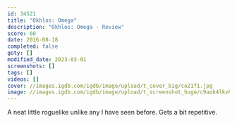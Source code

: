 ```yaml
---
id: 34521
title: "Okhlos: Omega"
description: "Okhlos: Omega - Review"
score: 60
date: 2016-08-18
completed: false
goty: []
modified_date: 2023-03-01
screenshots: []
tags: []
videos: []
cover: //images.igdb.com/igdb/image/upload/t_cover_big/co21f1.jpg
image: //images.igdb.com/igdb/image/upload/t_screenshot_huge/c9aok4lkvhbpnjlx9oz9.jpg
---
```

A neat little roguelike unlike any I have seen before. Gets a bit repetitive.
